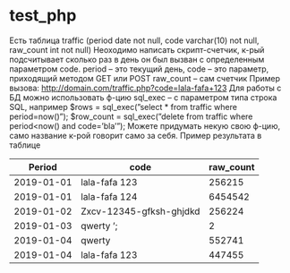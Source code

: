 # test_php

Есть таблица 
traffic (period date not null, code varchar(10) not null, raw_count int not null)
Неоходимо написать скрипт-счетчик, к-рый подсчитывает сколько раз в день он был вызван с определенным параметром code.
period		– это текущий день, 
code		– это параметр, приходящий методом GET или POST
raw_count	– сам счетчик
Пример вызова: http://domain.com/traffic.php?code=lala-fafa+123
Для работы с БД можно использовать ф-цию sql_exec – с параметром типа строка SQL, например
$rows = sql_exec(”select * from traffic where period=now()”);
$row_count = sql_exec(”delete from traffic where period<now() and code=’bla’”);
Можете придумать некую свою ф-цию, само название к-рой говорит само за себя.
Пример результата в таблице

|   Period   |         code            | raw_count |
|:----------:|-------------------------|-----------|
| 2019-01-01 | lala-fafa 123           | 256215    |
| 2019-01-01 | lala-fafa 124           | 6454542   |
| 2019-01-02 | Zxcv-12345-gfksh-ghjdkd | 256224    |
| 2019-01-03 | qwerty ’;               | 2         |
| 2019-01-04 | qwerty                  | 552741    |
| 2019-01-04 | lala-fafa 123           | 447455    |
